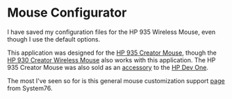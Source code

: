 # Mouse Configurator

I have saved my configuration files for the HP 935 Wireless Mouse, even though
I use the default options.

This application was designed for the
[HP 935 Creator Mouse](https://www.hp.com/us-en/shop/pdp/hp-935-creator-wireless-mouse),
though the
[HP 930 Creator Wireless Mouse](https://www.hp.com/us-en/shop/pdp/hp-silver-930-creator-wireless-mouse)
also works with this application.  The HP 935 Creator Mouse was also sold as an
[accessory](https://www.phoronix.com/review/hp-dev-one) to the
[HP Dev One](https://en.wikipedia.org/wiki/HP_EliteBook#HP_Dev_One).

The most I've seen so for is this general mouse customization support
[page](https://support.system76.com/articles/custom-mouse-buttons/) from
System76.

